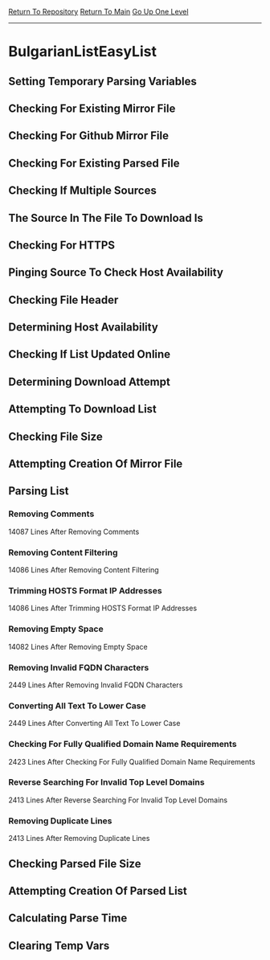[Return To Repository](https://github.com/deathbybandaid/piholeparser/)
[Return To Main](https://github.com/deathbybandaid/piholeparser/blob/master/RecentRunLogs/Mainlog.md)
[Go Up One Level](https://github.com/deathbybandaid/piholeparser/blob/master/RecentRunLogs/TopLevelScripts/30-Processing-External-Blacklists.md)
____________________________________
# BulgarianListEasyList
## Setting Temporary Parsing Variables
## Checking For Existing Mirror File
## Checking For Github Mirror File
## Checking For Existing Parsed File
## Checking If Multiple Sources
## The Source In The File To Download Is
## Checking For HTTPS
## Pinging Source To Check Host Availability
## Checking File Header
## Determining Host Availability
## Checking If List Updated Online
## Determining Download Attempt
## Attempting To Download List
## Checking File Size
## Attempting Creation Of Mirror File
## Parsing List
### Removing Comments
14087 Lines After Removing Comments
### Removing Content Filtering
14086 Lines After Removing Content Filtering
### Trimming HOSTS Format IP Addresses
14086 Lines After Trimming HOSTS Format IP Addresses
### Removing Empty Space
14082 Lines After Removing Empty Space
### Removing Invalid FQDN Characters
2449 Lines After Removing Invalid FQDN Characters
### Converting All Text To Lower Case
2449 Lines After Converting All Text To Lower Case
### Checking For Fully Qualified Domain Name Requirements
2423 Lines After Checking For Fully Qualified Domain Name Requirements
### Reverse Searching For Invalid Top Level Domains
2413 Lines After Reverse Searching For Invalid Top Level Domains
### Removing Duplicate Lines
2413 Lines After Removing Duplicate Lines
## Checking Parsed File Size
## Attempting Creation Of Parsed List
## Calculating Parse Time
## Clearing Temp Vars
